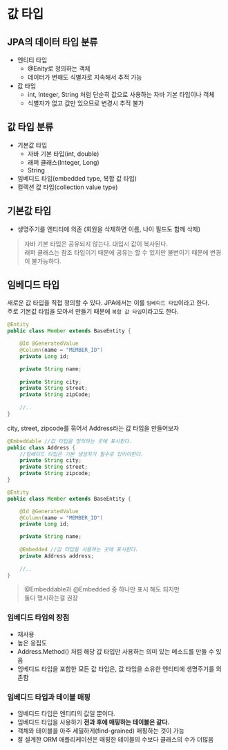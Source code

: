 # 값 타입

## JPA의 데이터 타입 분류
* 엔티티 타입  
  * @Enity로 정의하는 객체
  * 데이터가 변해도 식별자로 지속해서 추적 가능
* 값 타입
  * int, Integer, String 처럼 단순히 값으로 사용하는 자바 기본 타입이나 객체
  * 식별자가 없고 값만 있으므로 변경시 추적 불가
  
## 값 타입 분류
* 기본값 타입
  * 자바 기본 타입(int, double)
  * 래퍼 클래스(Integer, Long)
  * String
* 임베디드 타입(embedded type, 복합 값 타입)
* 컬렉션 값 타입(collection value type)

## 기본값 타입
* 생명주기를 엔티티에 의존 (회원을 삭제하면 이름, 나이 필드도 함께 삭제)
> 자바 기본 타입은 공유되지 않는다. 대입시 값이 복사된다.  
래퍼 클래스는 참조 타입이기 때문에 공유는 할 수 있지만 불변이기 때문에 변경이 불가능하다.  

## 임베디드 타입
새로운 값 타입을 직접 정의할 수 있다. JPA에서는 이를 `임베디드 타입`이라고 한다.  
주로 기본값 타입을 모아서 만들기 때문에 `복합 값 타입`이라고도 한다.  
```java
@Entity
public class Member extends BaseEntity {

    @Id @GeneratedValue
    @Column(name = "MEMBER_ID")
    private Long id;

    private String name;
    
    private String city;
    private String street;
    private String zipCode;
    
    //..
}
```
city, street, zipcode를 묶어서 Address라는 값 타입을 만들어보자
```java
@Embeddable //값 타입을 정의하는 곳에 표시한다.
public class Address {
    //임베디드 타입은 기본 생성자가 필수로 있어야한다.
    private String city;
    private String street;
    private String zipcode;
}
```
```java
@Entity
public class Member extends BaseEntity {

    @Id @GeneratedValue
    @Column(name = "MEMBER_ID")
    private Long id;

    private String name;
    
    @Embedded //값 타입을 사용하는 곳에 표시한다.
    private Address address;
    
    //..
}
```
> @Embeddable과 @Embedded 중 하나만 표시 해도 되지만  
둘다 명시하는걸 권장  

### 임베디드 타입의 장점
* 재사용  
* 높은 응집도  
* Address.Method() 처럼 해당 값 타입만 사용하는 의미 있는 메소드를 만들 수 있음  
* 임베디드 타입을 포함한 모든 값 타입은, 값 타입을 소유한 엔티티에 생명주기를 의존함  

### 임베디드 타입과 테이블 매핑
* 임베디드 타입은 엔티티의 값일 뿐이다.
* 임베디드 타입을 사용하기 **전과 후에 매핑하는 테이블은 같다.**
* 객체와 테이블을 아주 세밀하게(find-grained) 매핑하는 것이 가능  
* 잘 설계한 ORM 애플리케이션은 매핑한 테이블의 수보다 클래스의 수가 더많음  





